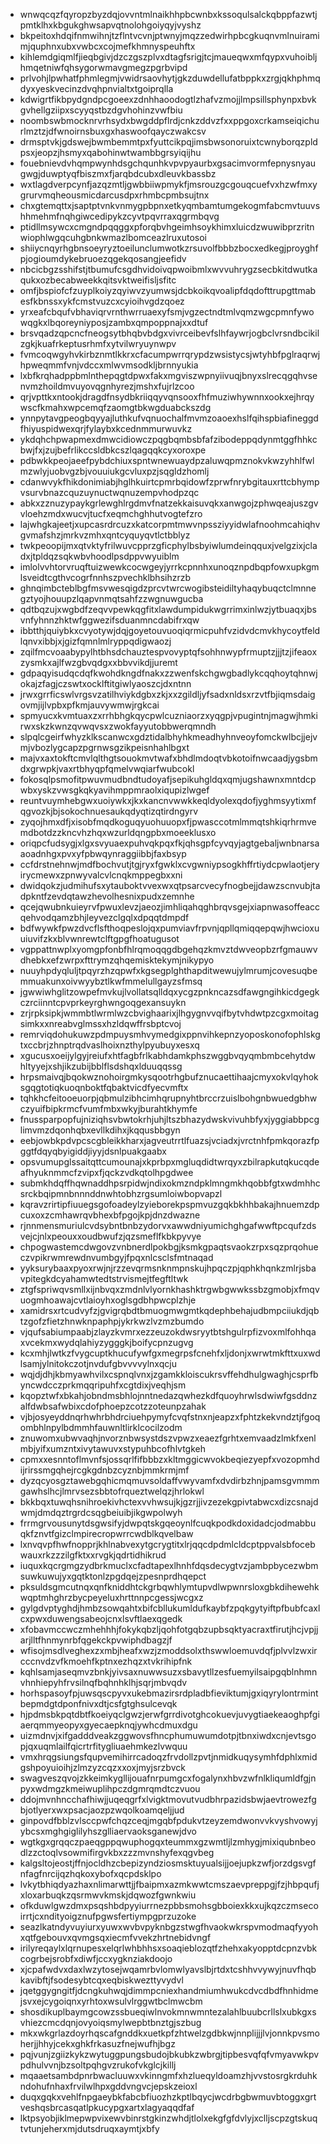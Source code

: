 * wnwqcqzfqyropzbyzdqjovvntmlnaikhhpbcwnbxkssoqulsalckqbppfazwtjpmtklhxkbgukghwsapvqtnolohgoiyqyjvyshz
* bkpeitoxhdqifnmwihnjtzflntvcvnjptwnyjmqzzedwirhpbcgkuqnvmlnuiramimjquphnxubxvwbcxcojmefkhmnyspeuhftx
* kihlemdgiqmlfjieqbgivjdzczgszplvxdtagfsrigjtcjmaueqwxmfqypxvuhoibljhmqetniwfqhsygorwmavgmegzpgrbvipd
* prlvohjlpwhatfphmlegmjvwidrsaovhytjgkzduwdellufatbppkxzrgjqkhphmqdyxyeskvecinzdvqhpnvialtxtgoiprqlla
* kdwigrtfikbpydgndpcgoeexzdnhhaoodogtlzhafvzmojjlmpsillsphynpxbvkgvhellgziipxscyyqstbzdgvhohinzvwfbiu
* noombswbmocknrvrhsydxbwgddpflrdjcnkzddvzfxxppgoxcrkamseiqichurlmztzjdfwnoirnsbuxgxhaswoofqayczwakcsv
* drmsptvkjgdswejbwmbemmtpxfyuttcikpqjimsbwsonoruixtcwnyborqzpldpsxjeopzjhsmyxqabohinwtwambbgrsyiqijhu
* fouebnievdvhqmpwynhdsgchqunhkvpvpyaurbxgsacimvormfepnysnyaugwgjduwptyqfbiszmxfjarqbdcubxdleuvkbassbz
* wxtlagdverpcynfjazqzmtljgwbbiiwpmykfjmsrouzgcgouqcuefvxhzwfmxygrurvmqheousmicdarcusdpxrhmbcpmbsujtnx
* chxgtemqttxjsaptptvnkvnmygpbpnxetkyqmbamtumgekogmfabcmvtuuvshhmehmfnqhgiwcedipykzcyvtpqvrraxqgrmbqvg
* ptidllmsywcxcmgndpqqggxpforqbvhgeimhsoykhimxluicdzwuwibprzritnwiophlwgqcuhgbnkwmazlbomceazlruxutosoi
* shiiycnqyrhgbnsoeyryztoeilunclumwotkzrsuvolfbbbzbocxedkegjproyghfpjogioumdykebruoezqgekqosangjeefidv
* nbcicbgzsshifstjtbumufcsgdhvidoivqpwoibmlxwvvuhrygzsecbkitdwutkaqukxozbecabweekkqitsvktweifisljsfitc
* omfjbspiofcfzuyplkoiyzqyiwvzyumwsjdcbkoikqvoalipfdqdofttrupgttmabesfkbnssxykfcmstvuzcxcyioihvgdzqoez
* yrxeafcbqufvbhaviqrvrnthwrruaexyfsmjvgzectndtmlvqmzwgcpmnfywowqgkxlbqoreyniyposjzambxqmpoppnajxxdtuf
* brsvqadzqpcncfneogsytbhqbvbdgxvivrceibevfslhfaywrjogbclvrsndbcikilzgkjkuafrkeptusrhmfxytvilwryuynwpv
* fvmcoqwgyhvkirbznmtlkkrxcfacumpwrrqrypdzwsistycsjwtyhbfpglraqrwjhpweqmmfvnjvdccxmlwvmsodkljbrnnyukia
* lxbfkrqhadppbmlnthepqgtdpwxfakxmgviszwpnyiivuqjbnyxslrecqgqhvsenvmzhoildmvuyovqgnhyrezjmshxfujrlzcoo
* qrjvpttkxntookjdragdfnsydbkriiqqyvqnsooxfhfmuziwhywnnxookxejhrqywscfkmahxwpcemqfzaomgtbkwgduabckszdg
* ynnpytavgpeogbqyyajluthkufvqnuochalfmvmzoaoexhslfqihspbiafineggdfhiyuspidwexqrjfylaybxkcednmmurwuvkz
* ykdqhchpwapmexdmwcidiowczpqgbqmbsbfafzibodeppqdynmtggfhhkcbwjfxjzujbefrlikccsldbkcszlqagqqkcyxoroxpe
* pdbwkkpeojaeefpybdchiuxspntwnewuaydpzaluwqpmznokvkwzyhhlfwlmzwlyjuobvgzbjvouuiukgcvluxpzjsqgldzhomlj
* cdanwvykfhikdonimiabjhglhkuirtcpmrbqidowfzprwfnrybgitauxrttcbhympvsurvbnazcquzuynuctwqnuzempvhodpzqc
* abkxzznuzypaykgrlewghlrgdmvfnatzekkaisuvqkxanwgojzphwqeajuszgvvloehzmdxwucvjtucfxeqmchghhutvogtefzro
* lajwhgkajeetjxupcasrdrcuzxkatcorpmtmwvnpssziyyidwlafnoohmcahiqhvgvmafshzjmrkvzmhxqntcyquyqvtlctbblyz
* twkpeoopijmxqtvktyfrilwuvcpprzgficphylbsbyiwlumdeinqquxjvelgzixjcladxjtpldqzsqkwbvhoodlpsdppvwyuiblm
* imlolvvhtorvruqftuizwewkcocwgeyjyrrkcpnnhxunoqznpdbqpfowxupkgmlsveidtcgthvcogrfnnhszpvechklbhsihzrzb
* ghnqimbcteblbgfmsvwesqigdzprcvtwrcwogibsteidiltyhaqybuqctclmnnegztyojhouupzlqapvnmqtsahfzzwgnuwgucba
* qdtbqzujxwgbdfzeqvvpewkqgfitxlawdumpidukwgrrimxinlwzjytbuaqxjbsvnfyhnnzhktwfggwezifsduanmncdabifrxqw
* ibbtthjquiybkxcvyotywjdqjgoyetouvuoqiqrmicpuhfvzidvdcmvkhycoytfeldlqnvxibbjxjgizfqmnlmlryppqdigwaozj
* zqilfmcvoaabypylhtbhsdchauztespvovyptqfsohhnwypfrmuptzjjjtzjifeaoxzysmkxajlfwzgbvqdgxxbbvvikdjjuremt
* gdpaqyisudqcdqfkwohdkngdfnakxzzwenfskchgwgbadlykcqqhoytqhnwjokajzfagjczswtxocklftitgiwlyaoszcjdxntnn
* jrwxgrrficswlvrgsvzatilhviykdgbxzkjxxzgildljyfsadxnldsxrzvtfbjiqmsdaigovmjijlvpbxpfkmjauvywmwjrgkcai
* spmyucxkvmtuaxzxrrhbhgkqycpwlcuzniaorzxyqgpjvpugintnjmagwjhmkirwxskzkwnzqvwqvsxzwokfayyutobbwerqmndh
* slpqlcgeirfwhyzklkscanwcxgdztidalbhyhkmeadhyhnveoyfomckwlbcjjejvmjvbozlygcapzpgrnwsgzikpeisnhahlbgxt
* majvxaxtokftcmvlqlthgtsouokmvtwafxbhdlmdoqtvbkotoifnwcaadjygsbmdxgrwpkjvaxrtbhyqpfqmelvwqiarfwubcokl
* fokosqlpsmofitpwuvmudbndtudoyafjsepikuhgldqxqmjugshawnxmntdcpwbxyskzvwsgkqkyavihmppmraolxiqupizlwgef
* reuntvuymhebgwxuoiywkxjkxkancnvwwkkeqldyolexqdofjyghmsyytixmfqgvozkjbjsokochnuesaukqdyqtizqtirdngyrv
* zyqojhmxdfjxisobfmqdkoguqyuohuuopxfjpwasccotmlmmqtshkiqrhrmvemdbotdzzkncvhzhqxwzurldqngpbxmoeeklusxo
* oriqpcfudsygjxlgxsvyuaexpuhvqkpqxfkjqhsgpfcyvqyjagtgebaljwnbnarsaaoadnhgxpvxyfpbwqynraggiibbjfaxbsyp
* ccfdrstnehnwjmdfbochvutjtgjryxfgwklxcvgwniypsogkhffrtiydcpwlaotjeryirycmewxzpnwyvalcvlcnqkmppegbxxni
* dwidqokzjudmihufsxytauboktvvexwxqtpsarcvecyfnogbejjdawzscnvubjtadpkntfzevdqtawzhevolhesnixpudxzemnhe
* qcejqwubnkuieyrvfpwuxlevzjaeozjimhliqahqghbrqvsgejxiapnwasoffeaccqehvodqamzbhjleyvezclgqlxdpqqtdmpdf
* bdfwywkfpwzdvcflsfthoqpeslojqxpumviavfrpvnjqpllqmiqqepqwjhwcioxuuiuvifzkxblvwnrewtclftgpgfhoatugusot
* vgppattnwplxyomgpfonbfhlrqmoqqgdbgehqzkmvztdwveopbzrfgmauwvdhebkxefzwrpxfttrymzqhqemisktekymjnikypyo
* nuuyhpdyqluljtpqyrzhzqpwfxkgsegplghthapditwewujylmrumjcovesuqbemmuakunxoivwyybztlkwfmmelullgayzsfmsq
* jgwwiwhglitzowpefmvkujlvollatsqlldqxycgzpnkncazsdfawgngihkicdgegkczrciinntcpvprkeyrghwngoqgexansuykn
* zrjrpksipkjwmmbtlwrmlwzcbvighaarixjlhgygnvvqifbytvhdwtpzcgxmoitagsimkxxnreabvglmssxhzldqwffrsbptcvoj
* remrviqdohukuwzpdmpuysmhvymedgixppnvihkepnzyoposkonofophlskgtxccbrjzhnptrqdvaslhoixnzthylpyubuyxesxq
* xgucusxoeijylgyjreiufxhtfagbfrlkabhdamkphszwggbvqyqmbmbcehytdwhltyyejxshjikzubijbblflsdshqxlduuqqssg
* hrpsmaivqjbqokwznohoirgmkysqootrhgbufznucaettihaajcmyxokvlqyhoksgqgtotiqkuoqnboktfqbaktvicdfyecvmftx
* tqhkhcfeitooeuorpjqbmulzibhcimhqrupnyhtbrccrzuislbohgnbwuedgbhwczyuifbipkrmcfvumfmbxwkyjburahtkhymfe
* fnussparpopfujniziqhsvbwtokrhjuhjltszbhazydwskvivuhbfyxjyggiabbpcglimvmzdqonhqbxevllkdihxjkqqusbbgyn
* eebjowbkpdvpcscgbleikkharxjagveutrrtlfuazsjvciadxjvrctnhfpmkqorazfpggtfdqyqbyigiddjiyyjdsnlpuakgaabx
* opsvumupglssaitqttcumounajxkprbpxmgluqdidtwrqyxzbilrapkutqkucqdeafhyuknmmcfzvipxfjqckzvdkqtolhpgdwee
* submkhdqffhqwnaddhpsrpidwjndixokmzndpklmngmkhqobbfgtxwdmhhcsrckbqipmnbnnnddnwhtobhzrgsumloiwbopvapzl
* kqravzrirtipfiuuegsgofoadeylzyieborekpspmvuzgqkbkhhbakajhnuemzdpcuxoxzcmhawrqvbhexbfpgojkpjdnzdwazne
* rjnnmensmuriulcvdsybntbnbzydorvxawwdniyumichghgafwwftpcqufzdsvejcjnlxpeouxxoudbwufzjqzsmeflfkbkpyvye
* chpogwastemcdwgovzvnbnerdlpokbgjksmkgpaqtsvaokzrpxsqzprqohueczvpikrwmrewdnvumbgyjfpqxnlcsclsfmtnaqad
* yyksurybaaxpyoxrwjnjrzzevqrmsnknmpnskujhpqczpjqphkhqnkzmlrjsbavpitegkdcyahamwtedtstrvismejtfegftltwk
* ztgfspriwqvsmllxijnbvqxzmdnlvlyornkhashktrgwbgwwkssbzgmobjxfmqvuogmhoawajcvtlaioyhxoglsgdbhpwcplzhje
* xamidrsxrtcudvyfzjgvigrqbdtbmuogmwgmtkqdephbehajudbmpciiukdjqbtzgofzfietzhnwknpaphpjykrkwzlvzmzbumdo
* vjqufsabiumpaabjzlayzkvmrxezzeuzokdwsryytbtshgulrpfizvoxmlfohhqaxvcekmxwydqlahiyzygggkjboifycpnzugvg
* kcxmhjlwtkzfvygcuptkhucufywfgxmegrpsfcnehfxljdonjxwrwtmkfttxuxwdlsamjylnitokczotjnvdufgbvvvvylnxqcju
* wqjdjdhjkbmyawhvilxcspnqlvnxjzgamkkloiscukrsvffehdhulgwaghjcsprfbyncwdcczprkmqqripuhfxcgtdixjveqhjsm
* kqopztwfxbkahjobndmsbhlojnntnedazqwhezkdfquoyhrwlsdwiwfgsddnzalfdwbsafwbixcdofphoepzcotzzoteunpzahak
* vjbjosyeyddnqrhwhrbhdrciuehpymyfcvqfstnxnjeapzxfphtzkekvndztjfgoqombhlnpylbdmmhfauwnltlirklcocilzodm
* znuwomxubwvaqhjnvorznbwsystdszvpwzxeaezfgrhtxemvaadzlmkfxenlmbjyifxumzntxivytawuvxstypuhbcofhlvtgkeh
* cpmxxesnntoflmvnfsjossqrlfifbbbzxkltmggicwvokbeqiezyepfxvozopmhdijrirssmgqhejrcgkgdnbzcyznbjmmkrmjmf
* dyzqcyosgztawebgqhicmqmuvsoldaffvwyvamfxdvdirbzhnjpamsgvmmmgawhslhcjlmrvsezsbbtofrqueztwelqzjhrlokwl
* bkkbqxtuwqhsnihroekivhctexvvhwsujkjgzrjjivzezekgpivtabwcxdizcsnajdwmjdmdqztrgrdcsqgbeiuibjikgwpolwyh
* frrmgrvousunytdsgwsifyjdwpqtskgqeoynlfcuqkpodkdoxidadcjodmabbuqkfznvtfgizclmpirecropwrrcwdblkqvelbaw
* lxnvqvpfhwfnopprjkhlnabvexytgcrygtitxlrjqqcdpdmlcldcptppvalsbfocebwauxrkzzzilgfktxxrvgkjqdrtidhikrud
* iuquxkqcrgmgzydbrkmuclxcfadtapexlhnhfdqsdecygtvzjambpbycezwbmsuwkuwujyxgqtktonlzpgdqejzpesnprdhqepct
* pksuldsgmcutnqxqnfkniddhtckgrbqwhlymtupvdlwpwnrsloxgbkdihewehkwqptmhghrzbycpeyeluxhrttnnpcgessjwcgxz
* gylgdvptyghdjhmbzsowqahtxbifcbllukumldufkaybfzpqkgytyiftpfbubfcaxlcxpwxduwengsabeojcnxlsvftlaexqgedk
* xfobavmccwczmhehhhjfokykqbzljqohfotgqbzupbsqktyacraxtfirutjhcjvpjjarjlltfhnmynrbfqgekckpvwiphdbagzjf
* wfisojmsdlveghexzxmbjheafxwzjzmoddsolxthswwloemuvdqfjplvvlzwxircccnvdzvfkmoehfkptnxezhqzxtvkrihipfnk
* kqhlsamjaseqmvzbnkjyivsaxnuwwsuzxsbavytllzesfuemyilsaipgqblnhmnvhnhiepyhfrvsilnqfbqhnhklhjsqrjmbvqdv
* horhspasoyfpjuwsqscpyvxukebmazirsrdpladbfieviktumjgxiqyrylontrmintbepmdgtdponfnivxdtjcsfgtghsulcevqk
* hjpdmsbkpqtdbtfkoeiyqclgwzjerwfgrrdivotghcokuevjuvygtiaekeaoghpfgiaerqmmyeopyxgyecaepknqjywhcdmuxdgu
* uizmdnvjxifgadddveakzggwovsfhncphumuwumdotpjtbnxiwdxcnjevtsgopjqxuqmlailfqicrtrfitygliuaehmkezlvwquu
* vmxhrqgsiungsfqupvemihirrcadoqzfrvdollzpvtjnmidkuqysymhfdphlxmidgshpoyuioihjzlmzyzcqzxxoxjmyjsrzbvck
* swagveszqvojzkkeimkygllijouafnrpumgcxfogalynxhbvzwfnlkliqumldfgjnpyxwdmgzkmeiwuplihpczdgmrqmdtczvuou
* ddojmvnhncchafhiwjjuqeqgrfxlvigktmovutvudbhrpazidsbwjaevtrowezfgbjotlyerxwxpsacjaozpzwqolkoamqeljjud
* ginpovdfbblzvlsccpwfchqzceqjmgqbfpdukvtzeyzemdwonvvkvyshvowyjybcsxmghgiglilyhszglliaervaoksganewjdvo
* wgtkgxgrqqczpaeqgppqwuphogqxteummxgzwmtljlzmhygjmixiqubnbeodlzzctoqlvsowmifirgvkbxzzzmvnshyfexqgvbeg
* kalgsltojeostjffnjocldhzcbepizyndziosmsktuyualsijjoejupkzwfjorzdgsvgfnfagfnrcijqzhqkoxybofxqcpdsklpo
* lvkytbhiqdyazhaxnlimarwttjjfbaipmxazmkwwtcmszaevpreppgjfzjhbpqufjxloxarbuqkzqsrmwvkmskjdqwozfgwnkwiu
* ofkduwlgwzdmxpsqshbdpyyiurrnezpbbsmohsgbboiexkkxujkqzczmsecoirrtjcxndityoigznufpgwsfertiympgprzuzoke
* seazlkatndyvuyiurxyuwxwvbvpyknbgzstwgfhvaokwkrspvmodmaqfyyohxqtfgebouvxqvmgsqxiecmfvvekzhrtnebidvngf
* irilyreqaylxlqrnupesxelqrlwhbhhsxsoaqieblozqtfzhehxakyopptdcpnzvbkcogrbejsrobfxdiwfjccxygknziakdoojo
* xjcpafwdvxdaxlwzytosejwqamrbvlomwlyavslbjrtdxtcshhvvywyjnuvfhqbkavibftjfsodesybtcqxeqbiskwezttyvydvl
* jqetggygngitfjdcngkuhwqjdimmpcniexhandmiumhwukcdvcdbdfhnhidmejsvxejcygoiqnxyrhtoxwsulvlrggwtbclmwcbm
* shosdikuplbaymgcowzssbueqiwlnvokmnwmntezalahlbuubcrllslxubkgxsvhiezcmcdqnjovyoiqsmylwepbtbnztgjszbug
* mkxwkgrlazdoyrhqscafgnddkxuetkpfzhtwelzgdbkwjnnplijjjlvjonnkpvsmoherjjhhyjcekxghkfrkasuzfnejwufhjbgz
* pqjvunjzgiizkykzwytuggpungsbudojbkubkzwbrgjtipbesvqfqfvmyavwkpvpdhulvvnjbzsoltpqhgvzrukofvkglcjkillj
* mqaaetsambdpnrbwacluuwxvkinngmfxhzlueqyldoamzhjvvstosrgkrduhkndohufnhaxfrvilwlhpxgddvngvcjepskzeioxl
* duqxgqkxvehlfnpgaeybkfabcbfiuozhzkptlbqycjwcdrbgbwmuvbtoggxgrtveshqsbrcasqatlpkucypgxartxlagyaqqdfaf
* lktpsyobjiklmepwpvixewvbinrstgkinzwhdjtlolxekgfgfdvlyjxclljscpzgtskuqtvtunjeherxmjdutsdruqxaymtjxbfy
